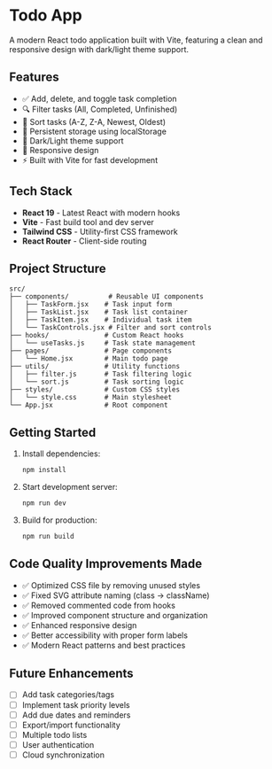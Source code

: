 # Todo App

A modern React todo application built with Vite, featuring a clean and responsive design with dark/light theme support.

## Features

- ✅ Add, delete, and toggle task completion
- 🔍 Filter tasks (All, Completed, Unfinished)
- 📝 Sort tasks (A-Z, Z-A, Newest, Oldest)
- 💾 Persistent storage using localStorage
- 🌙 Dark/Light theme support
- 📱 Responsive design
- ⚡ Built with Vite for fast development

## Tech Stack

- **React 19** - Latest React with modern hooks
- **Vite** - Fast build tool and dev server
- **Tailwind CSS** - Utility-first CSS framework
- **React Router** - Client-side routing

## Project Structure

```
src/
├── components/          # Reusable UI components
│   ├── TaskForm.jsx    # Task input form
│   ├── TaskList.jsx    # Task list container
│   ├── TaskItem.jsx    # Individual task item
│   └── TaskControls.jsx # Filter and sort controls
├── hooks/              # Custom React hooks
│   └── useTasks.js     # Task state management
├── pages/              # Page components
│   └── Home.jsx        # Main todo page
├── utils/              # Utility functions
│   ├── filter.js       # Task filtering logic
│   └── sort.js         # Task sorting logic
├── styles/             # Custom CSS styles
│   └── style.css       # Main stylesheet
└── App.jsx             # Root component
```

## Getting Started

1. Install dependencies:
   ```bash
   npm install
   ```

2. Start development server:
   ```bash
   npm run dev
   ```

3. Build for production:
   ```bash
   npm run build
   ```

## Code Quality Improvements Made

- ✅ Optimized CSS file by removing unused styles
- ✅ Fixed SVG attribute naming (class → className)
- ✅ Removed commented code from hooks
- ✅ Improved component structure and organization
- ✅ Enhanced responsive design
- ✅ Better accessibility with proper form labels
- ✅ Modern React patterns and best practices

## Future Enhancements

- [ ] Add task categories/tags
- [ ] Implement task priority levels
- [ ] Add due dates and reminders
- [ ] Export/import functionality
- [ ] Multiple todo lists
- [ ] User authentication
- [ ] Cloud synchronization
